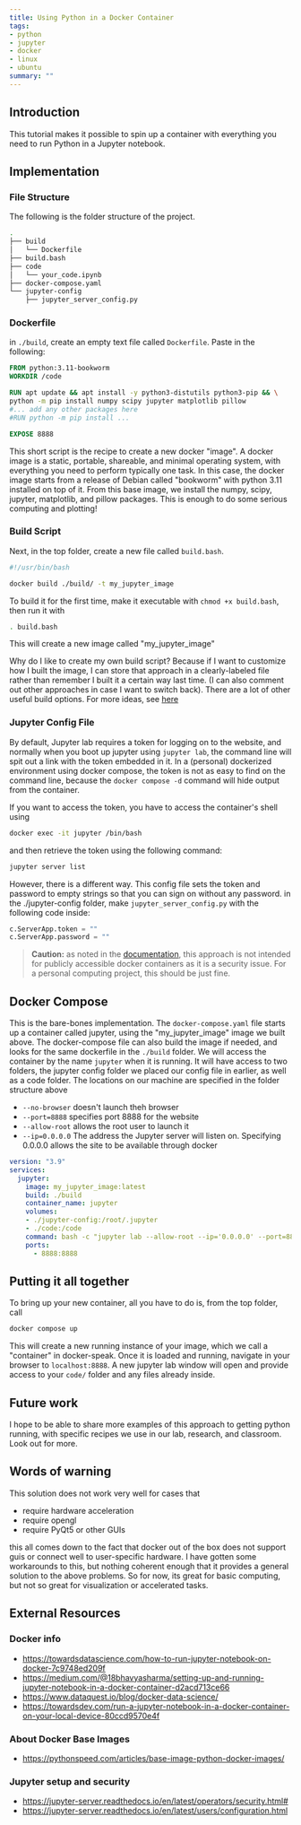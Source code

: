 ```yaml
---
title: Using Python in a Docker Container
tags:
- python
- jupyter
- docker
- linux
- ubuntu
summary: ""
---
```


## Introduction

This tutorial makes it possible to spin up a container with everything you need to run Python in a Jupyter notebook.

## Implementation

### File Structure

The following is the folder structure of the project.

```bash
.
├── build
│   └── Dockerfile
├── build.bash
├── code
│   └── your_code.ipynb
├── docker-compose.yaml
└── jupyter-config
    ├── jupyter_server_config.py
```

### Dockerfile

in ```./build```, create an empty text file called ```Dockerfile```.  Paste in the following:

```dockerfile
FROM python:3.11-bookworm
WORKDIR /code

RUN apt update && apt install -y python3-distutils python3-pip && \
python -m pip install numpy scipy jupyter matplotlib pillow
#... add any other packages here
#RUN python -m pip install ...

EXPOSE 8888 
```

This short script is the recipe to create a new docker "image".  A docker image is a static, portable, shareable, and minimal operating system, with everything you need to perform typically one task.  In this case, the docker image starts from a release of Debian called "bookworm" with python 3.11 installed on top of it.  From this base image, we install the numpy, scipy, jupyter, matplotlib, and pillow packages.  This is enough to do some serious computing and plotting!

### Build Script

Next, in the top folder, create a new file called ```build.bash```.  

```bash
#!/usr/bin/bash

docker build ./build/ -t my_jupyter_image
```

To build it for the first time, make it executable with ```chmod +x build.bash```, then run it with

```bash
. build.bash
```

This will create a new image called "my_jupyter_image"

Why do I like to create my own build script?  Because if I want to customize how I built the image, I can store that approach in a clearly-labeled file rather than remember I built it a certain way last time.  (I can also comment out other approaches in case I want to switch back).  There are a lot of other useful build options.  For more ideas, see [here](/notebook/docker/docker-commands/#build-options)

### Jupyter Config File

By default, Jupyter lab requires a token for logging on to the website, and normally when you boot up jupyter using ```jupyter lab```, the command line will spit out a link with the token embedded in it.  In a (personal) dockerized environment using docker compose, the token is not as easy to find on the command line, because the ```docker compose -d``` command will hide output from the container.  

If you want to access the token, you have to access the container's shell using


```bash
docker exec -it jupyter /bin/bash
```

and then retrieve the token using the following command:

```bash
jupyter server list
```

However, there is a different way.  This config file sets the token and password to empty strings so that you can sign on without any password.  in the ./jupyter-config folder, make ```jupyter_server_config.py``` with the following code inside:

```python
c.ServerApp.token = ""
c.ServerApp.password = ""
```

> **Caution:** as noted in the [documentation](https://jupyter-server.readthedocs.io/en/latest/operators/security.html#alternatives-to-token-authentication), this approach is not intended for publicly accessible docker containers as it is a security issue.  For a personal computing project, this should be just fine.

## Docker Compose

This is the bare-bones implementation.  The ```docker-compose.yaml``` file starts up a container called jupyter, using the "my_jupyter_image" image we built above.  The docker-compose file can also build the image if needed, and looks for the same dockerfile in the ```./build``` folder.  We will access the container by the name  ```jupyter``` when it is running.  It will have access to two folders, the jupyter config folder we placed our config file in earlier, as well as a code folder.  The locations on our machine are specified in the folder structure above

* ```--no-browser``` doesn't launch theh browser
* ```--port=8888``` specifies port 8888 for the website
* ```--allow-root``` allows the root user to launch it
* ```--ip=0.0.0.0``` The address the Jupyter server will listen on.  Specifying 0.0.0.0 allows the site to be available through docker

```yaml
version: "3.9"
services:
  jupyter:
    image: my_jupyter_image:latest
    build: ./build
    container_name: jupyter
    volumes: 
    - ./jupyter-config:/root/.jupyter
    - ./code:/code
    command: bash -c "jupyter lab --allow-root --ip='0.0.0.0' --port=8888 --no-browser"
    ports:
      - 8888:8888  
```

##  Putting it all together

To bring up your new container, all you have to do is, from the top folder, call

```bash
docker compose up
```

This will create a new running instance of your image, which we call a "container" in docker-speak.  Once it is loaded and running, navigate in your browser to ```localhost:8888```.  A new jupyter lab window will open and provide access to your ```code/``` folder and any files already inside.

## Future work

I hope to be able to share more examples of this approach to getting python running, with specific recipes we use in our lab, research, and classroom.  Look out for more.

## Words of warning

This solution does not work very well for cases that

* require hardware acceleration
* require opengl
* require PyQt5 or other GUIs

this all comes down to the fact that docker out of the box does not support guis or connect well to user-specific hardware.  I have gotten some workarounds to this, but nothing coherent enough that it provides a general solution to the above problems.  So for now, its great for basic computing, but not so great for visualization or accelerated tasks.

## External Resources

### Docker info

* <https://towardsdatascience.com/how-to-run-jupyter-notebook-on-docker-7c9748ed209f>
* <https://medium.com/@18bhavyasharma/setting-up-and-running-jupyter-notebook-in-a-docker-container-d2acd713ce66>
* <https://www.dataquest.io/blog/docker-data-science/>
* <https://towardsdev.com/run-a-jupyter-notebook-in-a-docker-container-on-your-local-device-80ccd9570e4f>

### About Docker Base Images

* <https://pythonspeed.com/articles/base-image-python-docker-images/>
  
### Jupyter setup and security

* <https://jupyter-server.readthedocs.io/en/latest/operators/security.html#>
* <https://jupyter-server.readthedocs.io/en/latest/users/configuration.html>
